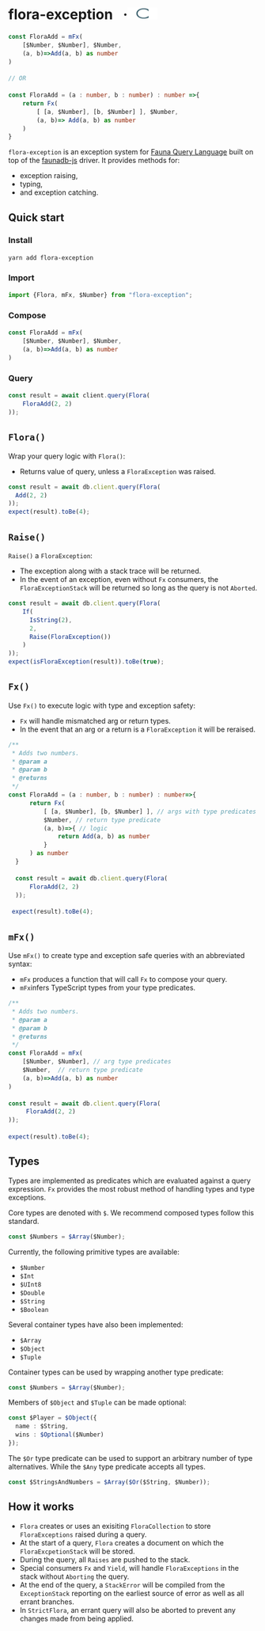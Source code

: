 # flora-exception &ensp;&middot;[<img src="/favicon.svg" height="24px"/>](https://www.concentric.io/)
```typescript
const FloraAdd = mFx(
    [$Number, $Number], $Number,
    (a, b)=>Add(a, b) as number
)

// OR

const FloraAdd = (a : number, b : number) : number =>{
    return Fx(
        [ [a, $Number], [b, $Number] ], $Number,
        (a, b)=> Add(a, b) as number
    )
}
```
`flora-exception` is an exception system for [Fauna Query Language](https://docs.fauna.com/fauna/current/api/fql/) built on top of the [faunadb-js](https://github.com/fauna/faunadb-js) driver. It provides methods for:
- exception raising, 
- typing,
- and exception catching.


## Quick start

### Install
`yarn add flora-exception`

### Import
```typescript
import {Flora, mFx, $Number} from "flora-exception";
```

### Compose
```typescript
const FloraAdd = mFx(
    [$Number, $Number], $Number,
    (a, b)=>Add(a, b) as number
)
```

### Query
```typescript
const result = await client.query(Flora(
    FloraAdd(2, 2)
));
```

## `Flora()`
Wrap your query logic with `Flora()`:
- Returns value of query, unless a `FloraException` was raised.
```typescript
const result = await db.client.query(Flora(
  Add(2, 2)
));
expect(result).toBe(4);
```

## `Raise()`
`Raise()` a `FloraException`:
- The exception along with a stack trace will be returned.
- In the event of an exception, even without `Fx` consumers, the `FloraExceptionStack` will be returned so long as the query is not `Aborted`.
```typescript
const result = await db.client.query(Flora(
    If(
      IsString(2),
      2,
      Raise(FloraException())
    )
));
expect(isFloraException(result)).toBe(true);
```

## `Fx()`
Use `Fx()` to execute logic with type and exception safety:
- `Fx` will handle mismatched arg or return types. 
- In the event that an arg or a return is a `FloraException` it will be reraised.
```typescript
/**
 * Adds two numbers.
 * @param a 
 * @param b 
 * @returns 
 */
const FloraAdd = (a : number, b : number) : number=>{
      return Fx(
          [ [a, $Number], [b, $Number] ], // args with type predicates
          $Number, // return type predicate
          (a, b)=>{ // logic
              return Add(a, b) as number
          }
      ) as number
  }

  const result = await db.client.query(Flora(
      FloraAdd(2, 2)
  ));

 expect(result).toBe(4);
```

## `mFx()`
Use `mFx()` to create type and exception safe queries with an abbreviated syntax:
- `mFx` produces a function that will call `Fx` to compose your query. 
- `mFx`infers TypeScript types from your type predicates.
```typescript
/**
 * Adds two numbers.
 * @param a 
 * @param b 
 * @returns 
 */
const FloraAdd = mFx(
    [$Number, $Number], // arg type predicates
    $Number,  // return type predicate
    (a, b)=>Add(a, b) as number
)

const result = await db.client.query(Flora(
     FloraAdd(2, 2)
));

expect(result).toBe(4);
```

## Types
Types are implemented as predicates which are evaluated against a query expression. `Fx` provides the most robust method of handling types and type exceptions.

Core types are denoted with `$`. We recommend composed types follow this standard.
```typescript
const $Numbers = $Array($Number);
```

Currently, the following primitive types are available:
- `$Number`
- `$Int`
- `$UInt8`
- `$Double`
- `$String`
- `$Boolean`

Several container types have also been implemented:
- `$Array`
- `$Object`
- `$Tuple`

Container types can be used by wrapping another type predicate:
```typescript
const $Numbers = $Array($Number);
```

Members of `$Object` and `$Tuple` can be made optional:
```typescript
const $Player = $Object({
  name : $String,
  wins : $Optional($Number)
});
```

The `$Or` type predicate can be used to support an arbitrary number of type alternatives. While the `$Any` type predicate accepts all types.
```typescript
const $StringsAndNumbers = $Array($Or($String, $Number));  
```

## How it works
- `Flora` creates or uses an exisiting `FloraCollection` to store `FloraExceptions` raised during a query.
- At the start of a query, `Flora` creates a document on which the `FloraExcpetionStack` will be stored.
- During the query, all `Raises` are pushed to the stack.
- Special consumers `Fx` and `Yield`, will handle `FloraExceptions` in the stack without `Aborting` the query.
- At the end of the query, a `StackError` will be compiled from the `ExceptionStack` reporting on the earliest source of error as well as all errant branches.
- In `StrictFlora`, an errant query will also be aborted to prevent any changes made from being applied.
